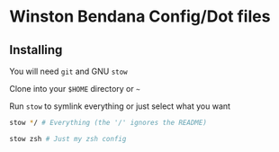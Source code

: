 # Winston Bendana Config/Dot files

## Installing

You will need `git` and GNU `stow`

Clone into your `$HOME` directory or `~`

Run `stow` to symlink everything or just select what you want

```bash
stow */ # Everything (the '/' ignores the README)
```

```bash
stow zsh # Just my zsh config
```
